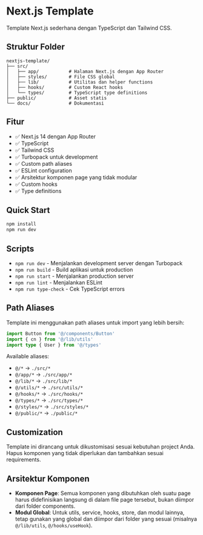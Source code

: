 # Next.js Template

Template Next.js sederhana dengan TypeScript dan Tailwind CSS.

## Struktur Folder

```
nextjs-template/
├── src/
│   ├── app/           # Halaman Next.js dengan App Router
│   ├── styles/        # File CSS global
│   ├── lib/           # Utilitas dan helper functions
│   ├── hooks/         # Custom React hooks
│   └── types/         # TypeScript type definitions
├── public/            # Asset statis
└── docs/              # Dokumentasi
```

## Fitur

- ✅ Next.js 14 dengan App Router
- ✅ TypeScript
- ✅ Tailwind CSS
- ✅ Turbopack untuk development
- ✅ Custom path aliases
- ✅ ESLint configuration
- ✅ Arsitektur komponen page yang tidak modular
- ✅ Custom hooks
- ✅ Type definitions

## Quick Start

```bash
npm install
npm run dev
```

## Scripts

- `npm run dev` - Menjalankan development server dengan Turbopack
- `npm run build` - Build aplikasi untuk production
- `npm run start` - Menjalankan production server
- `npm run lint` - Menjalankan ESLint
- `npm run type-check` - Cek TypeScript errors

## Path Aliases

Template ini menggunakan path aliases untuk import yang lebih bersih:

```typescript
import Button from '@/components/Button'
import { cn } from '@/lib/utils'
import type { User } from '@/types'
```

Available aliases:
- `@/*` → `./src/*`
- `@/app/*` → `./src/app/*`
- `@/lib/*` → `./src/lib/*`
- `@/utils/*` → `./src/utils/*`
- `@/hooks/*` → `./src/hooks/*`
- `@/types/*` → `./src/types/*`
- `@/styles/*` → `./src/styles/*`
- `@/public/*` → `./public/*`

## Customization

Template ini dirancang untuk dikustomisasi sesuai kebutuhan project Anda. Hapus komponen yang tidak diperlukan dan tambahkan sesuai requirements.

## Arsitektur Komponen

- **Komponen Page**: Semua komponen yang dibutuhkan oleh suatu page harus didefinisikan langsung di dalam file page tersebut, bukan diimpor dari folder components.
- **Modul Global**: Untuk utils, service, hooks, store, dan modul lainnya, tetap gunakan yang global dan diimpor dari folder yang sesuai (misalnya `@/lib/utils`, `@/hooks/useHook`).